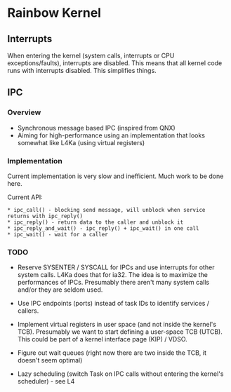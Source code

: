 Rainbow Kernel
==============



Interrupts
----------

When entering the kernel (system calls, interrupts or CPU exceptions/faults), interrupts are disabled. This means that all kernel code
runs with interrupts disabled. This simplifies things.


IPC
---

### Overview

* Synchronous message based IPC (inspired from QNX)
* Aiming for high-performance using an implementation that looks somewhat like L4Ka (using virtual registers)


### Implementation

Current implementation is very slow and inefficient. Much work to be done here.

Current API:

    * ipc_call() - blocking send message, will unblock when service returns with ipc_reply()
    * ipc_reply() - return data to the caller and unblock it
    * ipc_reply_and_wait() - ipc_reply() + ipc_wait() in one call
    * ipc_wait() - wait for a caller


### TODO

* Reserve SYSENTER / SYSCALL for IPCs and use interrupts for other system calls. L4Ka does that for ia32.
The idea is to maximize the performances of IPCs. Presumably there aren't many system calls and/or they are seldom used.

* Use IPC endpoints (ports) instead of task IDs to identify services / callers.

* Implement virtual registers in user space (and not inside the kernel's TCB). Presumably we want to start defining a user-space TCB (UTCB).
This could be part of a kernel interface page (KIP) / VDSO.

* Figure out wait queues (right now there are two inside the TCB, it doesn't seem optimal)

* Lazy scheduling (switch Task on IPC calls without entering the kernel's scheduler) - see L4


